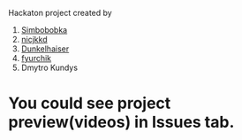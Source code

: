Hackaton project created by 
1. [Simbobobka](https://github.com/Simbobobka)
2. [nicjkkd](https://github.com/nicjkkd)
3. [Dunkelhaiser](https://github.com/Dunkelhaiser)
4. [fyurchik](https://github.com/fyurchik)
5. Dmytro Kundys
# You could see project preview(videos) in Issues tab.
